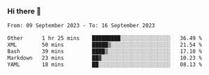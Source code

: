 ### Hi there 👋

<!--
**palaashatri/palaashatri** is a ✨ _special_ ✨ repository because its `README.md` (this file) appears on your GitHub profile.

Here are some ideas to get you started:

- 🔭 I’m currently working on ...
- 🌱 I’m currently learning ...
- 👯 I’m looking to collaborate on ...
- 🤔 I’m looking for help with ...
- 💬 Ask me about ...
- 📫 How to reach me: ...
- 😄 Pronouns: ...
- ⚡ Fun fact: ...
-->

<!--START_SECTION:waka-->

```txt
From: 09 September 2023 - To: 16 September 2023

Other      1 hr 25 mins    █████████░░░░░░░░░░░░░░░░   36.49 %
XML        50 mins         █████▒░░░░░░░░░░░░░░░░░░░   21.54 %
Bash       39 mins         ████▒░░░░░░░░░░░░░░░░░░░░   17.10 %
Markdown   23 mins         ██▓░░░░░░░░░░░░░░░░░░░░░░   10.23 %
YAML       18 mins         ██░░░░░░░░░░░░░░░░░░░░░░░   08.13 %
```

<!--END_SECTION:waka-->
